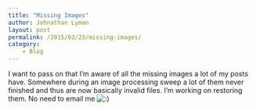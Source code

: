 ```yaml
---
title: "Missing Images"
author: Johnathan Lyman
layout: post
permalink: /2015/03/23/missing-images/
category:
    - Blog
---
```


I want to pass on that I’m aware of all the missing images a lot of my posts have. Somewhere during an image processing sweep a lot of them never finished and thus are now basically invalid files. I’m working on restoring them. No need to email me ![:)](https://johnathanlyman.com/wp-includes/images/smilies/simple-smile.png)

